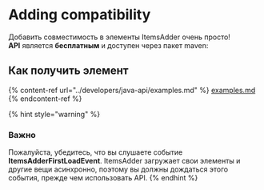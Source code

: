 # Adding compatibility

Добавить совместимость в элементы ItemsAdder очень просто!\
**API** является **бесплатным** и доступен через пакет maven:

## Как получить элемент

{% content-ref url="../developers/java-api/examples.md" %}
[examples.md](../developers/java-api/examples.md)
{% endcontent-ref %}

{% hint style="warning" %}
### Важно

Пожалуйста, убедитесь, что вы слушаете событие **ItemsAdderFirstLoadEvent**. ItemsAdder загружает свои элементы и другие вещи асинхронно, поэтому вы должны дождаться этого события, прежде чем использовать API.
{% endhint %}
